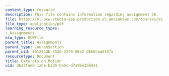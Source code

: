 ```yaml
---
content_type: resource
description: This file contains information regarding assignment 36.
file: https://ol-ocw-studio-app-production.s3.amazonaws.com/courses/ec-050-recreate-experiments-from-history-inform-the-future-from-the-past-galileo-january-iap-2010/d623fae81abeb2b5ba5cd7a9be1bb4a1_MITEC_050IAP10_assn36.pdf
file_type: application/pdf
learning_resource_types:
- Assignments
ocw_type: OCWFile
parent_title: Assignments
parent_type: CourseSection
parent_uid: 8012742b-3520-2379-06a2-d660cea0357a
resourcetype: Document
title: Excerpts on Motion
uid: d623fae8-1abe-b2b5-ba5c-d7a9be1bb4a1
---
```

